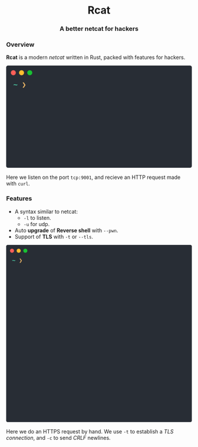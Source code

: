 <div align="center">

# Rcat
### A better netcat for hackers

</div>

### Overview

__Rcat__ is a modern _netcat_ written in Rust, packed with features for hackers.

<img src="images/rcat_curl.svg">

Here we listen on the port `tcp:9001`, and recieve an HTTP request made with `curl`.

### Features

* A syntax similar to netcat:
    - `-l` to listen.
    - `-u` for udp.
* Auto __upgrade__ of __Reverse shell__ with `--pwn`.
* Support of __TLS__ with `-t` or `--tls`.
<img src="images/rcat_tls.svg">

Here we do an HTTPS request by hand. We use `-t` to establish a _TLS connection_, and `-c` to send _CRLF_ newlines.